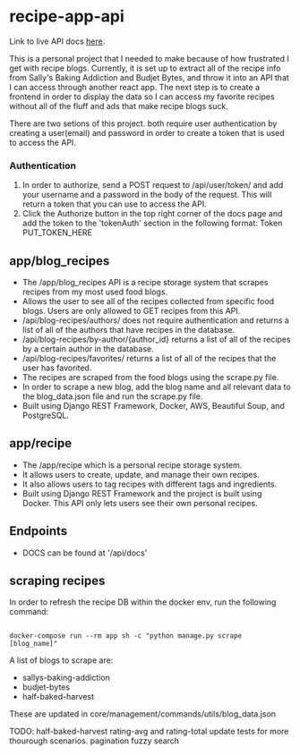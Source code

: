 # recipe-app-api

Link to live API docs [here](http://ec2-18-118-138-187.us-east-2.compute.amazonaws.com/api/docs/).

This is a personal project that I needed to make because of how frustrated I get with recipe blogs. Currently, it is set up to extract all of the recipe info from Sally's Baking Addiction and Budjet Bytes, and throw it into an API that I can access through another react app. The next step is to create a frontend in order to display the data so I can access my favorite recipes without all of the fluff and ads that make recipe blogs suck.

There are two setions of this project. both require user authentication by creating a user(email) and password in order to create a token that is used to access the API.

### Authentication

1. In order to authorize, send a POST request to /api/user/token/ and add your username and a password in the body of the request. This will return a token that you can use to access the API.
2. Click the Authorize button in the top right corner of the docs page and add the token to the 'tokenAuth' section in the following format: Token PUT_TOKEN_HERE

## app/blog_recipes

- The /app/blog_recipes API is a recipe storage system that scrapes recipes from my most used food blogs.
- Allows the user to see all of the recipes collected from specific food blogs. Users are only allowed to GET recipes from this API.
- /api/blog-recipes/authors/ does not require authentication and returns a list of all of the authors that have recipes in the database.
- /api/blog-recipes/by-author/{author_id} returns a list of all of the recipes by a certain author in the database.
- /api/blog-recipes/favorites/ returns a list of all of the recipes that the user has favorited.
- The recipes are scraped from the food blogs using the scrape.py file.
- In order to scrape a new blog, add the blog name and all relevant data to the blog_data.json file and run the scrape.py file.
- Built using Django REST Framework, Docker, AWS, Beautiful Soup, and PostgreSQL.

## app/recipe

- The /app/recipe which is a personal recipe storage system.
- It allows users to create, update, and manage their own recipes.
- It also allows users to tag recipes with different tags and ingredients.
- Built using Django REST Framework and the project is built using Docker. This API only lets users see their own personal recipes.

## Endpoints

- DOCS can be found at '/api/docs'

## scraping recipes

In order to refresh the recipe DB within the docker env, run the following command:

```

docker-compose run --rm app sh -c "python manage.py scrape [blog_name]"

```

A list of blogs to scrape are:

- sallys-baking-addiction
- budjet-bytes
- half-baked-harvest

These are updated in core/management/commands/utils/blog_data.json

TODO:
half-baked-harvest rating-avg and rating-total
update tests for more thourough scenarios.
pagination
fuzzy search
